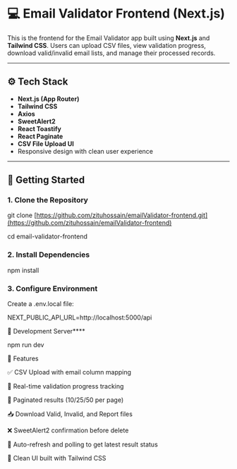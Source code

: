 # 💻 Email Validator Frontend (Next.js)

This is the frontend for the Email Validator app built using **Next.js** and **Tailwind CSS**. Users can upload CSV files, view validation progress, download valid/invalid email lists, and manage their processed records.

---

## ⚙️ Tech Stack

- **Next.js (App Router)**
- **Tailwind CSS**
- **Axios**
- **SweetAlert2**
- **React Toastify**
- **React Paginate**
- **CSV File Upload UI**
- Responsive design with clean user experience

---

## 🚀 Getting Started

### 1. Clone the Repository

git clone [https://github.com/zituhossain/emailValidator-frontend.git](https://github.com/zituhossain/emailValidator-frontend)

cd email-validator-frontend


### 2. Install Dependencies

npm install

### 3. Configure Environment

Create a .env.local file:

NEXT_PUBLIC_API_URL=http://localhost:5000/api

🧪 Development Server****

npm run dev


🧾 Features

✅ CSV Upload with email column mapping

🚦 Real-time validation progress tracking

📄 Paginated results (10/25/50 per page)

📥 Download Valid, Invalid, and Report files

❌ SweetAlert2 confirmation before delete

🔁 Auto-refresh and polling to get latest result status

🌙 Clean UI built with Tailwind CSS
